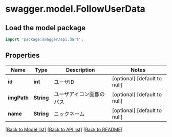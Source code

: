 # swagger.model.FollowUserData

## Load the model package
```dart
import 'package:swagger/api.dart';
```

## Properties
Name | Type | Description | Notes
------------ | ------------- | ------------- | -------------
**id** | **int** | ユーザID | [optional] [default to null]
**imgPath** | **String** | ユーザアイコン画像のパス | [optional] [default to null]
**name** | **String** | ニックネーム | [optional] [default to null]

[[Back to Model list]](../README.md#documentation-for-models) [[Back to API list]](../README.md#documentation-for-api-endpoints) [[Back to README]](../README.md)


